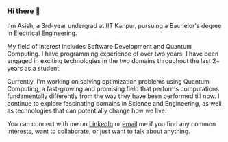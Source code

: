 ### Hi there 👋
I'm Asish, a 3rd-year undergrad at IIT Kanpur, pursuing a Bachelor's degree in Electrical Engineering.

My field of interest includes Software Development and Quantum Computing. I have programming experience of over two years. I have been engaged in exciting technologies in the two domains throughout the last 2+ years as a student.

Currently, I'm working on solving optimization problems using Quantum Computing, a fast-growing and promising field that performs computations fundamentally differently from the way they have been performed till now. I continue to explore fascinating domains in Science and Engineering, as well as technologies that can potentially change how we live.

You can connect with me on [LinkedIn](https://www.linkedin.com/in/asish-mandoi-4178581b4/) or [email](mailto:luckyasish13@gmail.com) me if you find any common interests, want to collaborate, or just want to talk about anything.

<!--
**AsishMandoi/AsishMandoi** is a ✨ _special_ ✨ repository because its `README.md` (this file) appears on your GitHub profile.

Here are some ideas to get you started:

- 🔭 I’m currently working on ...
- 🌱 I’m currently learning ...
- 👯 I’m looking to collaborate on ...
- 🤔 I’m looking for help with ...
- 💬 Ask me about ...
- 📫 How to reach me: ...
- 😄 Pronouns: ...
- ⚡ Fun fact: ...
-->
